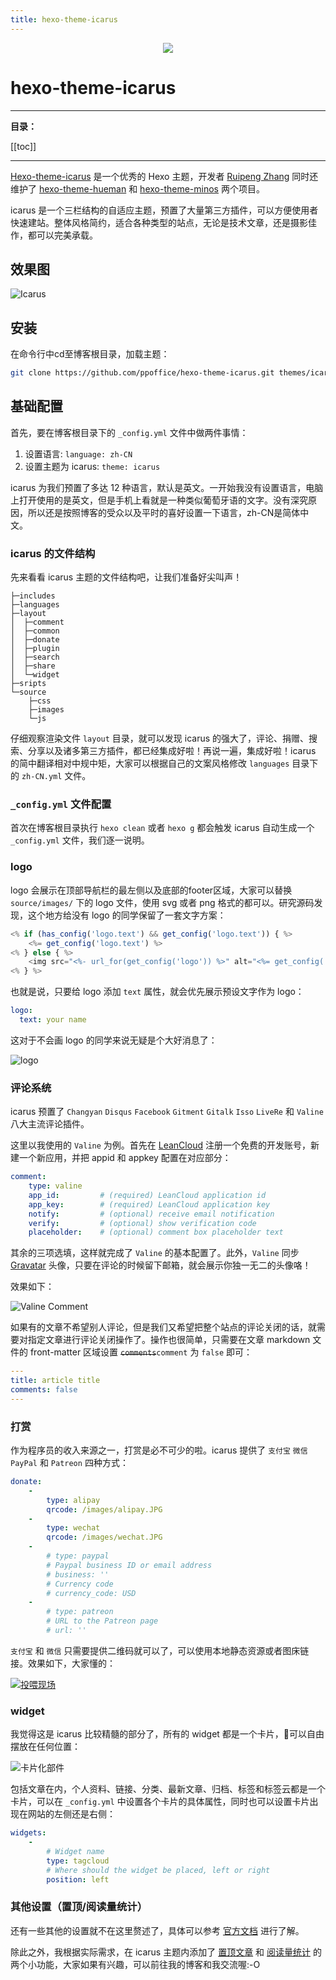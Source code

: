 ```yaml
---
title: hexo-theme-icarus
---
```


<div align="center"><img src="@img/2/2-12/icaruslogo.svg"></div>

# hexo-theme-icarus <Badge text="@Susreal"/> <Badge text="Finish"/> <Badge text="2.3.0"/>

------

**目录：**

[[toc]]

------

[Hexo-theme-icarus](https://github.com/ppoffice/hexo-theme-icarus) 是一个优秀的 Hexo 主题，开发者 [Ruipeng Zhang](https://github.com/ppoffice) 同时还维护了 [hexo-theme-hueman](https://github.com/ppoffice/hexo-theme-hueman) 和 [hexo-theme-minos](https://github.com/ppoffice/hexo-theme-minos) 两个项目。

icarus 是一个三栏结构的自适应主题，预置了大量第三方插件，可以方便使用者快速建站。整体风格简约，适合各种类型的站点，无论是技术文章，还是摄影佳作，都可以完美承载。

## 效果图  

![Icarus](@img/2/2-12/1.png)

## 安装

在命令行中cd至博客根目录，加载主题：

```bash
git clone https://github.com/ppoffice/hexo-theme-icarus.git themes/icarus
```

## 基础配置

首先，要在博客根目录下的 `_config.yml` 文件中做两件事情：
1. 设置语言: `language: zh-CN`
2. 设置主题为 icarus: `theme: icarus`

icarus 为我们预置了多达 12 种语言，默认是英文。一开始我没有设置语言，电脑上打开使用的是英文，但是手机上看就是一种类似葡萄牙语的文字。没有深究原因，所以还是按照博客的受众以及平时的喜好设置一下语言，zh-CN是简体中文。

### icarus 的文件结构

先来看看 icarus 主题的文件结构吧，让我们准备好尖叫声！ 

```batch
├─includes
├─languages
├─layout
│  ├─comment
│  ├─common
│  ├─donate
│  ├─plugin
│  ├─search
│  ├─share
│  └─widget
├─sripts
└─source
    ├─css
    ├─images
    └─js
```

仔细观察渲染文件 `layout` 目录，就可以发现 icarus 的强大了，评论、捐赠、搜索、分享以及诸多第三方插件，都已经集成好啦！再说一遍，集成好啦！icarus 的简中翻译相对中规中矩，大家可以根据自己的文案风格修改 `languages` 目录下的 `zh-CN.yml` 文件。


### `_config.yml` 文件配置

首次在博客根目录执行 `hexo clean` 或者 `hexo g` 都会触发 icarus 自动生成一个 `_config.yml` 文件，我们逐一说明。

### logo

logo 会展示在顶部导航栏的最左侧以及底部的footer区域，大家可以替换 `source/images/` 下的 logo 文件，使用 svg 或者 png 格式的都可以。研究源码发现，这个地方给没有 logo 的同学保留了一套文字方案：

```js /layout/common/navbar.ejs
<% if (has_config('logo.text') && get_config('logo.text')) { %>
    <%= get_config('logo.text') %>
<% } else { %>
    <img src="<%- url_for(get_config('logo')) %>" alt="<%= get_config('title') %>" height="28">
<% } %>
```

也就是说，只要给 logo 添加 `text` 属性，就会优先展示预设文字作为 logo：

```yaml
logo:
  text: your name
```
这对于不会画 logo 的同学来说无疑是个大好消息了：

![logo](@img/2/2-12/2.png)

### 评论系统

icarus 预置了 `Changyan` `Disqus` `Facebook` `Gitment` `Gitalk` `Isso` `LiveRe` 和 `Valine` 八大主流评论插件。

这里以我使用的 `Valine` 为例。首先在 [LeanCloud](https://leancloud.cn/) 注册一个免费的开发账号，新建一个新应用，并把 appid 和 appkey 配置在对应部分：

```yaml
comment:
    type: valine
    app_id:         # (required) LeanCloud application id
    app_key:        # (required) LeanCloud application key
    notify:         # (optional) receive email notification
    verify:         # (optional) show verification code
    placeholder:    # (optional) comment box placeholder text
```

其余的三项选填，这样就完成了 `Valine` 的基本配置了。此外，`Valine` 同步 [Gravatar](https://cn.gravatar.com/) 头像，只要在评论的时候留下邮箱，就会展示你独一无二的头像咯！


效果如下：

![Valine Comment](@img/2/2-12/3.png)

如果有的文章不希望别人评论，但是我们又希望把整个站点的评论关闭的话，就需要对指定文章进行评论关闭操作了。操作也很简单，只需要在文章 markdown 文件的 front-matter 区域设置 ~~`comments`~~`comment` 为 `false` 即可：

```yaml
---
title: article title
comments: false
---
```

### 打赏

作为程序员的收入来源之一，打赏是必不可少的啦。icarus 提供了 `支付宝` `微信` `PayPal` 和 `Patreon` 四种方式：

```yaml
donate:
    -
        type: alipay
        qrcode: /images/alipay.JPG
    -
        type: wechat
        qrcode: /images/wechat.JPG
    -
        # type: paypal
        # Paypal business ID or email address
        # business: ''
        # Currency code
        # currency_code: USD
    -
        # type: patreon
        # URL to the Patreon page
        # url: ''
```

`支付宝` 和 `微信` 只需要提供二维码就可以了，可以使用本地静态资源或者图床链接。效果如下，大家懂的：

[![投喂现场](@img/2/2-12/4.png)](https://susreal.github.io/images/alipay.JPG)

### widget

我觉得这是 icarus 比较精髓的部分了，所有的 widget 都是一个卡片，可以自由摆放在任何位置：

![卡片化部件](@img/2/2-12/5.png)

包括文章在内，个人资料、链接、分类、最新文章、归档、标签和标签云都是一个卡片，可以在 `_config.yml` 中设置各个卡片的具体属性，同时也可以设置卡片出现在网站的左侧还是右侧：

```yaml
widgets:
    -
        # Widget name
        type: tagcloud
        # Where should the widget be placed, left or right
        position: left
```

### 其他设置（置顶/阅读量统计）

还有一些其他的设置就不在这里赘述了，具体可以参考 [官方文档](https://blog.zhangruipeng.me/hexo-theme-icarus/categories/) 进行了解。

除此之外，我根据实际需求，在 icarus 主题内添加了 [置顶文章](https://susreal.com/article/2019/hexo-theme-icarus-2/#%E4%B8%80%E3%80%81%E6%96%87%E7%AB%A0%E7%BD%AE%E9%A1%B6) 和 [阅读量统计](https://susreal.com/article/2019/hexo-theme-icarus-2/#%E4%BA%8C%E3%80%81%E6%B7%BB%E5%8A%A0%E9%98%85%E8%AF%BB%E7%BB%9F%E8%AE%A1) 的两个小功能，大家如果有兴趣，可以前往我的博客和我交流喔:-O
